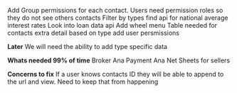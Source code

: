 Add Group permissions for each contact. Users need permission roles so they do not see others contacts
Filter by types
find api for national average interest rates
Look into loan data api
Add wheel menu
Table needed for contacts extra detail based on type
add user persmissions

**Later**
We will need the ability to add type specific data

**Whats needed 99% of time**
Broker Ana
Payment Ana
Net Sheets for sellers

**Concerns to fix**
If a user knows  contacts ID they will be able to append to the url and view. Need to keep that from happening

